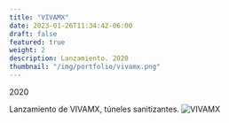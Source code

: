 ```yaml
---
title: "VIVAMX"
date: 2023-01-26T11:34:42-06:00
draft: false
featured: true
weight: 2
description: Lanzamiento. 2020
thumbnail: "/img/portfolio/vivamx.png"
---
```

2020

Lanzamiento de VIVAMX, túneles sanitizantes.
![VIVAMX](/img/portfolio/vivamx.png#center)

